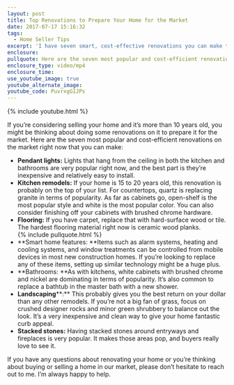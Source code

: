 ```yaml
---
layout: post
title: Top Renovations to Prepare Your Home for the Market
date: 2017-07-17 15:16:32
tags:
  - Home Seller Tips
excerpt: 'I have seven smart, cost-effective renovations you can make to your home before putting it on the market.'
enclosure:
pullquote: Here are the seven most popular and cost-efficient renovations you can make to your home.
enclosure_type: video/mp4
enclosure_time:
use_youtube_image: true
youtube_alternate_image:
youtube_code: PuvrxgG1JPs
---
```



{% include youtube.html %}

If you’re considering selling your home and it’s more than 10 years old, you might be thinking about doing some renovations on it to prepare it for the market. Here are the seven most popular and cost-efficient renovations on the market right now that you can make:

* **Pendant lights:** Lights that hang from the ceiling in both the kitchen and bathrooms are very popular right now, and the best part is they’re inexpensive and relatively easy to install.
* **Kitchen remodels:** If your home is 15 to 20 years old, this renovation is probably on the top of your list. For countertops, quartz is replacing granite in terms of popularity. As far as cabinets go, open-shelf is the most popular style and white is the most popular color. You can also consider finishing off your cabinets with brushed chrome hardware.
* **Flooring:** If you have carpet, replace that with hard-surface wood or tile. The hardest flooring material right now is ceramic wood planks.
  <br>{% include pullquote.html %}
* **Smart home features:&nbsp;**Items such as alarm systems, heating and cooling systems, and window treatments can be controlled from mobile devices in most new construction homes. If you’re looking to replace any of these items, setting up similar technology might be a huge plus.
* **Bathrooms:&nbsp;**As with kitchens, white cabinets with brushed chrome and nickel are dominating in terms of popularity. It’s also common to replace a bathtub in the master bath with a new shower.
* **Landscaping****:** This probably gives you the best return on your dollar than any other remodels. If you’re not a big fan of grass, focus on crushed designer rocks and minor green shrubbery to balance out the look. It’s a very inexpensive and clean way to give your home fantastic curb appeal.
* **Stacked stones:** Having stacked stones around entryways and fireplaces is very popular. It makes those areas pop, and buyers really love to see it.

If you have any questions about renovating your home or you’re thinking about buying or selling a home in our market, please don’t hesitate to reach out to me. I’m always happy to help.